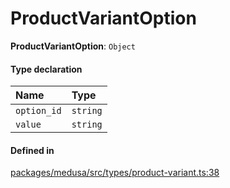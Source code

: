 # ProductVariantOption

 **ProductVariantOption**: `Object`

#### Type declaration

| Name | Type |
| :------ | :------ |
| `option_id` | `string` |
| `value` | `string` |

#### Defined in

[packages/medusa/src/types/product-variant.ts:38](https://github.com/medusajs/medusa/blob/3d9f5ae63/packages/medusa/src/types/product-variant.ts#L38)
